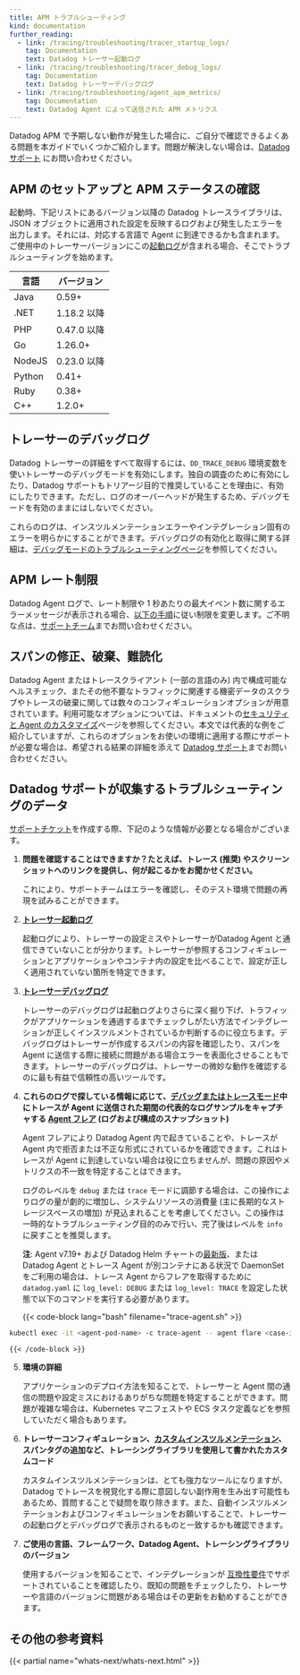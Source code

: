 ```yaml
---
title: APM トラブルシューティング
kind: documentation
further_reading:
  - link: /tracing/troubleshooting/tracer_startup_logs/
    tag: Documentation
    text: Datadog トレーサー起動ログ
  - link: /tracing/troubleshooting/tracer_debug_logs/
    tag: Documentation
    text: Datadog トレーサーデバッグログ
  - link: /tracing/troubleshooting/agent_apm_metrics/
    tag: Documentation
    text: Datadog Agent によって送信された APM メトリクス
---
```

Datadog APM で予期しない動作が発生した場合に、ご自分で確認できるよくある問題を本ガイドでいくつかご紹介します。問題が解決しない場合は、[Datadog サポート][1] にお問い合わせください。

## APM のセットアップと APM ステータスの確認

起動時、下記リストにあるバージョン以降の Datadog トレースライブラリは、JSON オブジェクトに適用された設定を反映するログおよび発生したエラーを出力します。それには、対応する言語で Agent に到達できるかも含まれます。ご使用中のトレーサーバージョンにこの[起動ログ][2]が含まれる場合、そこでトラブルシューティングを始めます。

| 言語 | バージョン |
|----------|---------|
| Java    |  0.59+  |
| .NET | 1.18.2 以降  |
| PHP | 0.47.0 以降  |
| Go | 1.26.0+  |
| NodeJS | 0.23.0 以降  |
| Python | 0.41+  |
| Ruby | 0.38+  |
| C++ | 1.2.0+ |

## トレーサーのデバッグログ

Datadog トレーサーの詳細をすべて取得するには、`DD_TRACE_DEBUG` 環境変数を使いトレーサーのデバッグモードを有効にします。独自の調査のために有効にしたり、Datadog サポートもトリアージ目的で推奨していることを理由に、有効にしたりできます。ただし、ログのオーバーヘッドが発生するため、デバッグモードを有効のままにはしないでください。

これらのログは、インスツルメンテーションエラーやインテグレーション固有のエラーを明らかにすることができます。デバッグログの有効化と取得に関する詳細は、[デバッグモードのトラブルシューティングページ][3]を参照してください。

## APM レート制限

Datadog Agent ログで、レート制限や 1 秒あたりの最大イベント数に関するエラーメッセージが表示される場合、[以下の手順][4]に従い制限を変更します。ご不明な点は、[サポートチーム][1]までお問い合わせください。

## スパンの修正、破棄、難読化

Datadog Agent またはトレースクライアント (一部の言語のみ) 内で構成可能なヘルスチェック、またその他不要なトラフィックに関連する機密データのスクラブやトレースの破棄に関しては数々のコンフィギュレーションオプションが用意されています。利用可能なオプションについては、ドキュメントの[セキュリティと Agent のカスタマイズ][5]ページを参照してください。本文では代表的な例をご紹介していますが、これらのオプションをお使いの環境に適用する際にサポートが必要な場合は、希望される結果の詳細を添えて [Datadog サポート][1]までお問い合わせください。

## Datadog サポートが収集するトラブルシューティングのデータ

[サポートチケット][1]を作成する際、下記のような情報が必要となる場合がございます。

1. **問題を確認することはできますか？たとえば、トレース (推奨) やスクリーンショットへのリンクを提供し、何が起こるかをお聞かせください。**

   これにより、サポートチームはエラーを確認し、そのテスト環境で問題の再現を試みることができます。

2. **[トレーサー起動ログ](#tracer-startup-logs)**

    起動ログにより、トレーサーの設定ミスやトレーサーがDatadog Agent と通信できていないことが分かります。トレーサーが参照するコンフィギュレーションとアプリケーションやコンテナ内の設定を比べることで、設定が正しく適用されていない箇所を特定できます。

3. **[トレーサーデバッグログ](#tracer-debug-logs)**

    トレーサーのデバッグログは起動ログよりさらに深く掘り下げ、トラフィックがアプリケーションを通過するまでチェックしがたい方法でインテグレーションが正しくインスツルメントされているか判断するのに役立ちます。デバッグログはトレーサーが作成するスパンの内容を確認したり、スパンを Agent に送信する際に接続に問題がある場合エラーを表面化させることもできます。トレーサーのデバッグログは、トレーサーの微妙な動作を確認するのに最も有益で信頼性の高いツールです。

4. **これらのログで探している情報に応じて、[デバッグまたはトレースモード][7]中にトレースが Agent に送信された期間の代表的なログサンプルをキャプチャする [Agent フレア][6] (ログおよび構成のスナップショット)**

    Agent フレアにより Datadog Agent 内で起きていることや、トレースが Agent 内で拒否または不正な形式にされているかを確認できます。これはトレースが Agent に到達していない場合は役に立ちませんが、問題の原因やメトリクスの不一致を特定することはできます。

    ログのレベルを `debug` または `trace` モードに調節する場合は、この操作によりログの量が劇的に増加し、システムリソースの消費量 (主に長期的なストレージスペースの増加) が見込まれることを考慮してください。この操作は一時的なトラブルシューティング目的のみで行い、完了後はレベルを `info` に戻すことを推奨します。 

    **注**: Agent v7.19+ および Datadog Helm チャートの[最新版][4]、または Datadog Agent とトレース Agent が別コンテナにある状況で DaemonSet をご利用の場合は、トレース Agent からフレアを取得するために `datadog.yaml` に `log_level: DEBUG` または `log_level: TRACE` を設定した状態で以下のコマンドを実行する必要があります。

    {{< code-block lang="bash" filename="trace-agent.sh" >}}
```bash
kubectl exec -it <agent-pod-name> -c trace-agent -- agent flare <case-id> --local
```
    {{< /code-block >}}

5. **環境の詳細**

    アプリケーションのデプロイ方法を知ることで、トレーサーと Agent 間の通信の問題や設定ミスにおけるありがちな問題を特定することができます。問題が複雑な場合は、Kubernetes マニフェストや ECS タスク定義などを参照していただく場合もあります。

6. **トレーサーコンフィギュレーション、[カスタムインスツルメンテーション][8]、スパンタグの追加など、トレーシングライブラリを使用して書かれたカスタムコード**

    カスタムインスツルメンテーションは、とても強力なツールになりますが、Datadog でトレースを視覚化する際に意図しない副作用を生み出す可能性もあるため、質問することで疑問を取り除きます。また、自動インスツルメンテーションおよびコンフィギュレーションをお願いすることで、トレーサーの起動ログとデバッグログで表示されるものと一致するかも確認できます。

7. **ご使用の言語、フレームワーク、Datadog Agent、トレーシングライブラリのバージョン**

    使用するバージョンを知ることで、インテグレーションが [互換性要件][9]でサポートされていることを確認したり、既知の問題をチェックしたり、トレーサーや言語のバージョンに問題がある場合はその更新をお勧めすることができます。

## その他の参考資料

{{< partial name="whats-next/whats-next.html" >}}

[1]: /ja/help/
[2]: /ja/tracing/troubleshooting/tracer_startup_logs/
[3]: /ja/tracing/troubleshooting/tracer_debug_logs/
[4]: /ja/tracing/troubleshooting/agent_rate_limits
[5]: /ja/tracing/custom_instrumentation/agent_customization
[6]: /ja/agent/troubleshooting/send_a_flare/?tab=agentv6v7
[7]: /ja/agent/troubleshooting/debug_mode/?tab=agentv6v7
[8]: /ja/tracing/custom_instrumentation/
[9]: /ja/tracing/compatibility_requirements/